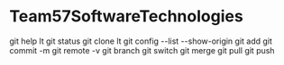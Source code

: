 # Team57SoftwareTechnologies
git help lt
git status
git clone lt
git config --list --show-origin
git add
git commit -m
git remote -v
git branch
git switch
git merge
git pull
git push